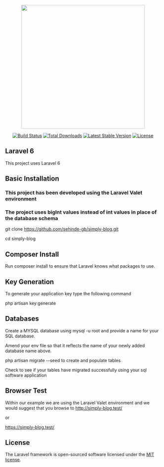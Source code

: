 <p align="center"><img src="https://res.cloudinary.com/dtfbvvkyp/image/upload/v1566331377/laravel-logolockup-cmyk-red.svg" width="400"></p>

<p align="center">
<a href="https://travis-ci.org/laravel/framework"><img src="https://travis-ci.org/laravel/framework.svg" alt="Build Status"></a>
<a href="https://packagist.org/packages/laravel/framework"><img src="https://poser.pugx.org/laravel/framework/d/total.svg" alt="Total Downloads"></a>
<a href="https://packagist.org/packages/laravel/framework"><img src="https://poser.pugx.org/laravel/framework/v/stable.svg" alt="Latest Stable Version"></a>
<a href="https://packagist.org/packages/laravel/framework"><img src="https://poser.pugx.org/laravel/framework/license.svg" alt="License"></a>
</p>

## Laravel 6 

This project uses Laravel 6

## Basic Installation

### This project has been developed using the Laravel Valet environment 

### The project uses bigInt values instead of int values in place of the database schema

git clone https://github.com/sehinde-gb/simply-blog.git

cd simply-blog

## Composer Install
Run composer install to ensure that Laravel knows what packages to use.

## Key Generation
To generate your application key type the following command

php artisan key:generate

## Databases

Create a MYSQL database using mysql -u root and provide a name for your SQL database.

Amend your env file so that it reflects the name of your newly added database name above.

php artisan migrate --seed to create and populate tables

Check to see if your tables have migrated successfully using your sql software application

## Browser Test
Within our example we are using the Laravel Valet environment and we would suggest that you browse to 
http://simply-blog.test/

or 

https://simply-blog.test/


## License

The Laravel framework is open-sourced software licensed under the [MIT license](https://opensource.org/licenses/MIT).
